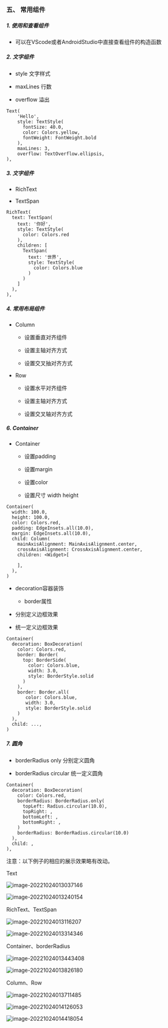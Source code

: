 ### 五、 常用组件


##### 1. 使用和查看组件

* 可以在VScode或者AndroidStudio中直接查看组件的构造函数

##### 2. 文字组件

* style 文字样式

* maxLines 行数

* overflow 溢出

```
Text(
	'Hello',
	style: TextStyle(
	  fontSize: 40.0,
	  color: Colors.yellow,
	  fontWeight: FontWeight.bold
	),
	maxLines: 3,
	overflow: TextOverflow.ellipsis,
),
```

##### 3. 文字组件

* RichText

* TextSpan

```
RichText(
  text: TextSpan(
    text: '你好',
    style: TextStyle(
      color: Colors.red
    ),
    children: [
      TextSpan(
        text: '世界',
        style: TextStyle(
          color: Colors.blue
        )
      )
    ]
  ),
),
```

##### 4. 常用布局组件

* Column
	
	* 设置垂直对齐组件

	* 设置主轴对齐方式

	* 设置交叉抽对齐方式

* Row
	
	* 设置水平对齐组件

	* 设置主轴对齐方式

	* 设置交叉轴对齐方式

##### 6. Container

* Container

	* 设置padding

	* 设置margin

	* 设置color

	* 设置尺寸 width height

```
Container(
  width: 100.0,
  height: 100.0,
  color: Colors.red,
  padding: EdgeInsets.all(10.0),
  margin: EdgeInsets.all(10.0),
  child: Column(
    mainAxisAlignment: MainAxisAlignment.center,
    crossAxisAlignment: CrossAxisAlignment.center,
    children: <Widget>[

    ],
  ),
)
```

* decoration容器装饰

	* border属性

* 分别定义边框效果

* 统一定义边框效果

```
Container(
  decoration: BoxDecoration(
    color: Colors.red,
    border: Border(
      top: BorderSide(
        color: Colors.blue,
        width: 3.0,
        style: BorderStyle.solid
      )
    ),
    border: Border.all(
       color: Colors.blue,
	   width: 3.0,
	   style: BorderStyle.solid
    )
  ),
  child: ...,
)
```

##### 7. 圆角

* borderRadius only 分别定义圆角

* borderRadius circular 统一定义圆角

```
Container(
  decoration: BoxDecoration(
    color: Colors.red,
    borderRadius: BorderRadius.only(
      topLeft: Radius.circular(10.0),
      topRight: ,
      bottomLeft: ,
      bottomRight: ,
    )
    borderRadius: BorderRadius.circular(10.0)
  ),
  child: ,
),
```





注意：以下例子的相应的展示效果略有改动。

Text

![image-20221024013037146](五、常用组件.assets/image-20221024013037146.png)

![image-20221024013240154](五、常用组件.assets/image-20221024013240154.png)

RichText、TextSpan

![image-20221024013116207](五、常用组件.assets/image-20221024013116207.png)

![image-20221024013314346](五、常用组件.assets/image-20221024013314346.png)

Container、borderRadius

![image-20221024013443408](五、常用组件.assets/image-20221024013443408.png)

![image-20221024013826180](五、常用组件.assets/image-20221024013826180.png)

Column、Row

![image-20221024013711485](五、常用组件.assets/image-20221024013711485.png)

![image-20221024014126053](五、常用组件.assets/image-20221024014126053.png)

![image-20221024014418054](五、常用组件.assets/image-20221024014418054.png)

